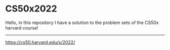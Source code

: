 # CS50x2022

Hello, in this repository I have a solution to the problem sets of the CS50x harvard course!
<hr>

https://cs50.harvard.edu/x/2022/
